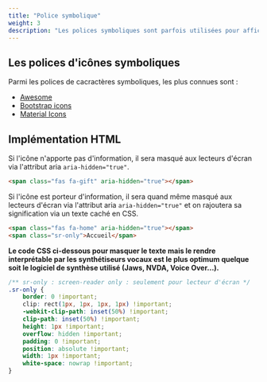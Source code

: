 ```yaml
---
title: "Police symbolique"
weight: 3
description: "Les polices symboliques sont parfois utilisées pour afficher une icône ; l'usage le plus connu étant le symbole de maison pour représenter la page d'accueil du site."
---
```




## Les polices d'icônes symboliques

Parmi les polices de cacractères symboliques, les plus connues sont :
- [Awesome](https://fontawesome.com/icons?d=gallery)
- [Bootstrap icons](https://icons.getbootstrap.com/)
- [Material Icons](https://fonts.google.com/icons?selected=Material+Icons)


## Implémentation HTML

Si l'icône n'apporte pas d'information, il sera masqué aux lecteurs d'écran via l'attribut aria `aria-hidden="true"`.
```html
<span class="fas fa-gift" aria-hidden="true"></span>
```

Si l'icône est porteur d'information, il sera quand même masqué aux lecteurs d'écran via l'attribut aria `aria-hidden="true"` et on rajoutera sa signification via un texte caché en CSS.

```html
<span class="fas fa-home" aria-hidden="true"></span>
<span class="sr-only">Accueil</span>
```

**Le code CSS ci-dessous pour masquer le texte mais le rendre interprétable par les synthétiseurs vocaux est le plus optimum quelque soit le logiciel de synthèse utilisé (Jaws, NVDA, Voice Over...).**

```css
/** sr-only : screen-reader only : seulement pour lecteur d'écran */
.sr-only {
    border: 0 !important;
    clip: rect(1px, 1px, 1px, 1px) !important;
    -webkit-clip-path: inset(50%) !important;
    clip-path: inset(50%) !important;
    height: 1px !important;
    overflow: hidden !important;
    padding: 0 !important;
    position: absolute !important;
    width: 1px !important;
    white-space: nowrap !important;
}

```
